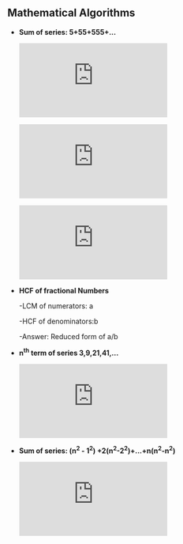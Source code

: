 ## Mathematical Algorithms

* **Sum of series: 5+55+555+...**

    ![=5/9(5+55+555+...)](http://latex.codecogs.com/gif.latex?%3D5/9%20%289&plus;99&plus;999&plus;...%29)

    ![=5/9{(10+10^2+10^3+...)-n}](http://latex.codecogs.com/gif.latex?%3D5/9%20%7B%2810&plus;10%5E2&plus;10%5E3&plus;...%29-n%7D)

    ![=50(10^n-1)/81 - 5n/9](http://latex.codecogs.com/gif.latex?%3D50%2810%5En-1%29/81%20-%205n/9)

* **HCF of fractional Numbers**

    -LCM of numerators:  a

    -HCF of denominators:b

    -Answer: Reduced form of a/b

* **n<sup>th</sup> term of series 3,9,21,41,...**

    ![\sum n^2+\sum n+1](http://latex.codecogs.com/gif.latex?%5Csum%20n%5E2&plus;%5Csum%20n&plus;1)

* **Sum of series: (n<sup>2</sup> - 1<sup>2</sup>) +2(n<sup>2</sup>-2<sup>2</sup>)+...+n(n<sup>2</sup>-n<sup>2</sup>)**

    ![1/4 (n^2)(n^2-1)](http://latex.codecogs.com/gif.latex?1/4%20%28n%5E2%29%28n%5E2-1%29)

